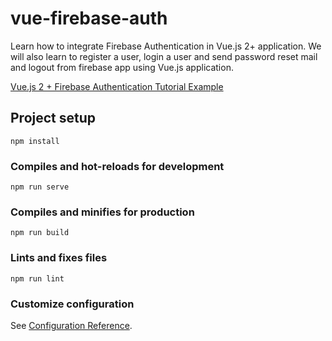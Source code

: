 # vue-firebase-auth
Learn how to integrate Firebase Authentication in Vue.js 2+ application. We will also learn to register a user, login a user and send password reset mail and logout from firebase app using Vue.js application.

[Vue.js 2 + Firebase Authentication Tutorial Example](https://www.positronx.io/vue-js-firebase-authentication-tutorial-example/)


## Project setup
```
npm install
```

### Compiles and hot-reloads for development
```
npm run serve
```

### Compiles and minifies for production
```
npm run build
```

### Lints and fixes files
```
npm run lint
```

### Customize configuration
See [Configuration Reference](https://cli.vuejs.org/config/).